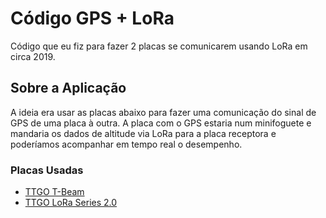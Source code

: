 # Código GPS + LoRa
Código que eu fiz para fazer 2 placas se comunicarem usando LoRa em circa 2019.

## Sobre a Aplicação
A ideia era usar as placas abaixo para fazer uma comunicação do sinal de GPS de uma placa à outra. A placa com o GPS estaria num minifoguete e mandaria os dados de altitude via LoRa para a placa receptora e poderíamos acompanhar em tempo real o desempenho.

### Placas Usadas
- [TTGO T-Beam](https://github.com/LilyGO/TTGO-T-Beam)
- [TTGO LoRa Series 2.0](https://github.com/Xinyuan-LilyGO/TTGO-LoRa-Series)
